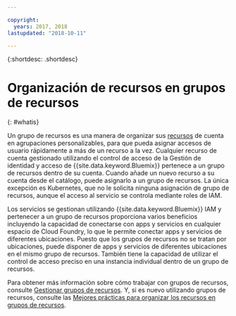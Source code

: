```yaml
---

copyright:
  years: 2017, 2018
lastupdated: "2018-10-11"

---
```


{:shortdesc: .shortdesc}

# Organización de recursos en grupos de recursos
{: #whatis}

Un grupo de recursos es una manera de organizar sus [recursos](/docs/resources/acct_resources.html#resource) de cuenta en agrupaciones personalizables, para que pueda asignar accesos de usuario rápidamente a más de un recurso a la vez. Cualquier recurso de cuenta gestionado utilizando el control de acceso de la Gestión de identidad y acceso de {{site.data.keyword.Bluemix}} pertenece a un grupo de recursos dentro de su cuenta. Cuando añade un nuevo recurso a su cuenta desde el catálogo, puede asignarlo a un grupo de recursos. La única excepción es Kubernetes, que no le solicita ninguna asignación de grupo de recursos, aunque el acceso al servicio se controla mediante roles de IAM.

Los servicios se gestionan utilizando {{site.data.keyword.Bluemix}} IAM y pertenecer a un grupo de recursos proporciona varios beneficios incluyendo la capacidad de conectarse con apps y servicios en cualquier espacio de Cloud Foundry, lo que le permite conectar apps y servicios de diferentes ubicaciones. Puesto que los grupos de recursos no se tratan por ubicaciones, puede disponer de apps y servicios de diferentes ubicaciones en el mismo grupo de recursos. También tiene la capacidad de utilizar el control de acceso preciso en una instancia individual dentro de un grupo de recursos.

Para obtener más información sobre cómo trabajar con grupos de recursos, consulte [Gestionar grupos de recursos](/docs/resources/resourcegroups.html). Y, si es nuevo utilizando grupos de recursos, consulte las [Mejores prácticas para organizar los recursos en grupos de recursos](/docs/resources/bestpractice_rgs.html#bp_resourcegroups).

